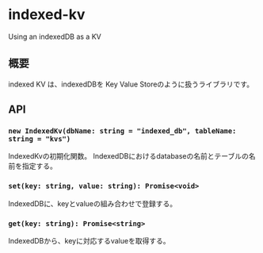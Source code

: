 # indexed-kv

Using an indexedDB as a KV

## 概要

indexed KV は、indexedDBを Key Value Storeのように扱うライブラリです。

## API

### `new IndexedKv(dbName: string = "indexed_db", tableName: string = "kvs")`

IndexedKvの初期化関数。
IndexedDBにおけるdatabaseの名前とテーブルの名前を指定する。

### `set(key: string, value: string): Promise<void>`

IndexedDBに、keyとvalueの組み合わせで登録する。

### `get(key: string): Promise<string>`

IndexedDBから、keyに対応するvalueを取得する。